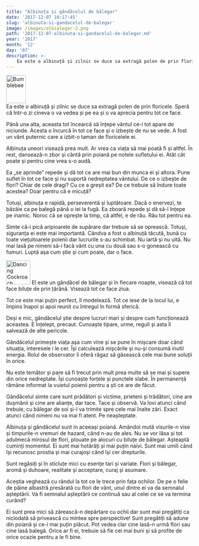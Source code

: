 ```yaml
---
title: "Albinuța și gândăcelul de bălegar"
date: '2017-12-07 10:17:45'
slug: 'albinuta-si-gandacelul-de-balegar'
image: /images/albialegar-2.png
path: '2017-12-07-albinuta-si-gandacelul-de-balegar.md'
year: '2017'
month: '12'
day: '07'
description: >-
    Ea este o albinuță și zilnic se duce sa extragă polen de prin floricele. Speră că într-o zi cineva o va vedea și pe ea și o va aprecia pentru tot ce face.Până una alta, aceasta tot încearcă să înțep
---
```

<div class="kg-card-markdown"><p><a href="http://www.sherv.net/"><img alt="Bumblebee" width=53 height=76 src="http://www.sherv.net/cm/emoticons/bugs/bumblebee-smiley-emoticon.gif"></a><br>
Ea este o albinuță și zilnic se duce sa extragă polen de prin floricele. Speră că într-o zi cineva o va vedea și pe ea și o va aprecia pentru tot ce face.</p>
<p>Până una alta, aceasta tot încearcă să înțepe vântul ce-i tot apare de niciunde. Acesta o încurcă în tot ce face și o izbește de nu se vede. A fost un vânt puternic care a izbit-o taman de floricelele ei.</p>
<p>Albinuța uneori visează prea mult. Ar vrea ca viața să mai poată fi și altfel. În rest, dansează-n zbor și cântă prin poiană pe notele sufletului ei. Atât cât poate și pentru cine vrea s-o audă.</p>
<p>Ea „se aprinde” repede și dă tot ce are mai bun din munca ei și altora. Pune suflet în tot ce face și nu suportă nedreptatea vântului. De ce o izbește de flori? Chiar de cele dragi? Cu ce a greșit ea? De ce trebuie să îndure toate acestea? Doar pentru că e micuță?</p>
<p>Totuși, albinuța e rapidă, perseverentă și luptătoare. Dacă o enervezi, te bâzâie ca pe balegă până o iei la fugă. Ea zboară repede și dă să-l înțepe pe inamic. Noroc că se oprește la timp, că altfel, e de rău. Rău tot pentru ea.</p>
<p>Simte că-i pică aripioarele de supărare dar trebuie să se oprească. Totuși, siguranța ei este mai importantă. Cândva a fost o albinuță tăcută, bună cu toate viețuitoarele poienii dar lucrurile s-au schimbat. Nu iartă și nu uită. Nu mai lasă pe nimeni să-i facă vânt cu una cu două sau s-o gonească cu fumuri. Luptă așa cum știe și cum poate, dar o face.</p>
<p><a href="http://www.sherv.net/"><img alt="Dancing Cockroach" width=65 height=65 src="http://www.sherv.net/cm/emoticons/bugs/dancing-cockroach-smiley-emoticon.gif"></a> El este un gândăcel de bălegar și în fiecare noapte, visează că tot face biluțe de prin țărână. Visează tot ce face ziua.</p>
<p>Tot ce este mai puțin perfect, îl modelează. Tot ce iese de la locul lui, e împins înapoi și apoi reunit cu întregul în formă sferică.</p>
<p>Deși e mic, gândăcelul știe despre lucruri mari și despre cum funcționează aceastea. E înțelept, precaut. Cunoaște tipare, urme, reguli și asta îl salvează de alte pericole.</p>
<p>Gândăcelul primește viața așa cum vine și se pune în mișcare doar când situația, interesele i le cer. Își calculează mișcările și nu-și consumă inutil energia. Rolul de observator îi oferă răgaz să găsească cele mai bune soluții în orice.</p>
<p>Nu este temător și pare să fi trecut prin mult prea multe să se mai și supere din orice nedreptate. Își cunoaște forțele și punctele slabe. În permanență rămâne informat la vuietul poienii pentru a ști ce are de făcut.</p>
<p>Gândăcelul simte care sunt prădători și victime, prieteni și trădători, cine are dușmănii și cine are alianțe, dar tace. Tace și observă. Va lovi atunci când trebuie, cu bălegar de soi și-l va trimite spre cele mai înalte zări. Exact atunci când nimeni nu va mai fi atent. Pe neașteptate.</p>
<p>Albinuța și gândăcelul sunt in aceeași poiană. Amândoi mută visurile-n vise și timpurile-n vremuri de hazard, când n-au de ales. Nu se vor lăsa și tot adulmecă mirosul de flori, plouate pe alocuri cu biluțe de bălegar. Așteaptă cuminți momentul. Ei sunt mai hotărâți și mai puțin naivi. Sunt mai umili când își recunosc prostia și mai curajoși când își cer drepturile.</p>
<p>Sunt regăsiți și în sticluțe mici cu esențe tari și variate. Flori și bălegar, aromă și duhoare, realitate și acceptare, curaj și asumare.</p>
<p>Aceștia veghează cu rândul la tot ce le trece prin fața ochilor. De pe o felie de pâine albastră presărată cu flori de vânt, unul dintre ei va da semnalul așteptării. Va fi semnalul așteptării ce continuă sau al celei ce se va termina curând?</p>
<p>Ei sunt prea mici să zărească-n depărtare cu ochii dar sunt mai pregătiți ca niciodată să privească cu mintea spre perspective! Sunt pregătiți să adune din poiană și ce-i mai puțin plăcut. Pot vedea clar cine lasă-n urmă flori sau cine lasă balegă. Orice ar fi ei, trebuie să fie cei mai buni și să profite de orice ocazie pentru a le fi bine.</p>
</div>
    